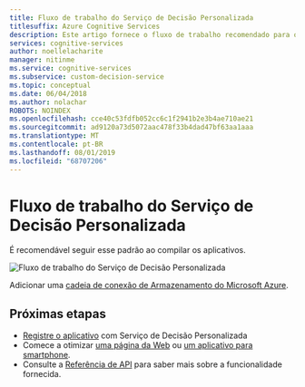 ```yaml
---
title: Fluxo de trabalho do Serviço de Decisão Personalizada
titlesuffix: Azure Cognitive Services
description: Este artigo fornece o fluxo de trabalho recomendado para o Serviço de Decisão Personalizada do Azure.
services: cognitive-services
author: noellelacharite
manager: nitinme
ms.service: cognitive-services
ms.subservice: custom-decision-service
ms.topic: conceptual
ms.date: 06/04/2018
ms.author: nolachar
ROBOTS: NOINDEX
ms.openlocfilehash: cce40c53fdfb052cc6c1f2941b2e3b4ae710ae21
ms.sourcegitcommit: ad9120a73d5072aac478f33b4dad47bf63aa1aaa
ms.translationtype: MT
ms.contentlocale: pt-BR
ms.lasthandoff: 08/01/2019
ms.locfileid: "68707206"
---
```

# <a name="custom-decision-service-workflow"></a>Fluxo de trabalho do Serviço de Decisão Personalizada

É recomendável seguir esse padrão ao compilar os aplicativos.

![Fluxo de trabalho do Serviço de Decisão Personalizada](media/custom-decision-service-workflow.png)

Adicionar uma [cadeia de conexão de Armazenamento do Microsoft Azure](https://docs.microsoft.com/azure/storage/common/storage-configure-connection-string).

## <a name="next-steps"></a>Próximas etapas

* [Registre o aplicativo](custom-decision-service-get-started-register.md) com Serviço de Decisão Personalizada
* Comece a otimizar [uma página da Web](custom-decision-service-get-started-browser.md) ou [um aplicativo para smartphone](custom-decision-service-get-started-app.md).
* Consulte a [Referência de API](custom-decision-service-api-reference.md) para saber mais sobre a funcionalidade fornecida.
